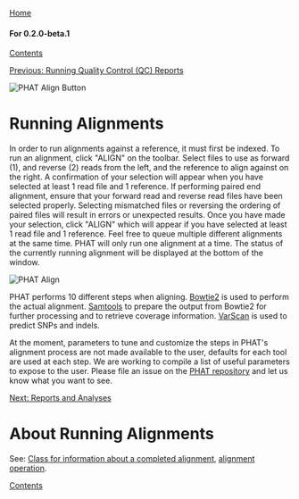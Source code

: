 [Home](https://chgibb.github.io/PHATDocs/)

#### For 0.2.0-beta.1
[Contents](https://chgibb.github.io/PHATDocs/docs/releases/0.2.0-beta.1/home)

[Previous: Running Quality Control (QC) Reports](https://chgibb.github.io/PHATDocs/docs/releases/0.2.0-beta.1/QCReports)

![PHAT Align Button](https://chgibb.github.io//PHATDocs/docs/releases/0.2.0-beta.1/AlignButton.png)

# Running Alignments
In order to run alignments against a reference, it must first be indexed. To run an alignment, click "ALIGN" on the toolbar. Select files to use as forward (1), and reverse (2) reads from the left, and the reference to align against on the right. A confirmation of your selection will appear when you have selected at least 1 read file and 1 reference. If performing paired end alignment, ensure that your forward read and reverse read files have been selected properly. Selecting mismatched files or reversing the ordering of paired files will result in errors or unexpected results. Once you have made your selection, click "ALIGN" which will appear if you have selected at least 1 read file and 1 reference. Feel free to queue multiple different alignments at the same time. PHAT will only run one alignment at a time. The status of the currently running alignment will be displayed at the bottom of the window.

![PHAT Align](https://chgibb.github.io//PHATDocs/docs/releases/0.2.0-beta.1/AlignSelected.png)

PHAT performs 10 different steps when aligning. [Bowtie2](http://bowtie-bio.sourceforge.net/bowtie2/index.shtml) is used to perform the actual alignment. [Samtools](http://www.htslib.org/doc/samtools.html) to prepare the output from Bowtie2 for further processing and to retrieve coverage information. [VarScan](http://dkoboldt.github.io/varscan/) is used to predict SNPs and indels.

At the moment, parameters to tune and customize the steps in PHAT's alignment process are not made available to the user, defaults for each tool are used at each step. We are working to compile a list of useful parameters to expose to the user. Please file an issue on the [PHAT repository](https://github.com/chgibb/PHAT) and let us know what you want to see.

[Next: Reports and Analyses](https://chgibb.github.io/PHATDocs/docs/releases/0.2.0-beta.1/reportsAndAnalyses)

# About Running Alignments
See: [Class for information about a completed alignment](https://github.com/chgibb/PHAT/blob/0.2.0-beta.1/src/req/alignData.ts), [alignment operation](https://github.com/chgibb/PHAT/blob/0.2.0-beta.1/src/req/operations/RunAlignment.ts).

[Contents](https://chgibb.github.io/PHATDocs/docs/releases/0.2.0-beta.1/home)
